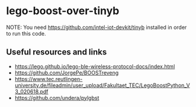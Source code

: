 # lego-boost-over-tinyb

NOTE: You need https://github.com/intel-iot-devkit/tinyb installed in order to run this code.




## Useful resources and links

* https://lego.github.io/lego-ble-wireless-protocol-docs/index.html
* https://github.com/JorgePe/BOOSTreveng
* https://www.tec.reutlingen-university.de/fileadmin/user_upload/Fakultaet_TEC/LegoBoostPython_V3_020618.pdf
* https://github.com/undera/pylgbst